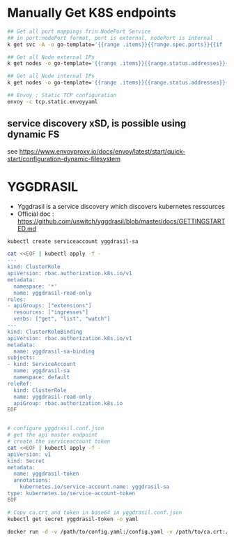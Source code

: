 # Manually Get K8S endpoints

```bash
## Get all port mappings frin NodePort Service
## in port:nodePort format, port is external, nodePort is internal
k get svc -A -o go-template='{{range .items}}{{range.spec.ports}}{{if .nodePort}}{{.port}}:{{.nodePort}}{{"\n"}}{{end}}{{end}}{{end}}'

## Get all Node external IPs
k get nodes -o go-template='{{range .items}}{{range.status.addresses}}{{if eq .type "ExternalIP"}}{{.address}}{{"\n"}}{{end}}{{end}}{{end}}'

## Get all Node internal IPs
k get nodes -o go-template='{{range .items}}{{range.status.addresses}}{{if eq .type "InternalIP"}}{{.address}}{{"\n"}}{{end}}{{end}}{{end}}'

## Envoy : Static TCP configuration
envoy -c tcp.static.envoyyaml
```

## service discovery xSD, is possible using dynamic FS 
see https://www.envoyproxy.io/docs/envoy/latest/start/quick-start/configuration-dynamic-filesystem


#
#
# YGGDRASIL
- Yggdrasil is a service discovery which discovers kubernetes ressources
- Official doc : https://github.com/uswitch/yggdrasil/blob/master/docs/GETTINGSTARTED.md


```bash
kubectl create serviceaccount yggdrasil-sa

cat <<EOF | kubectl apply -f -
---
kind: ClusterRole
apiVersion: rbac.authorization.k8s.io/v1
metadata:
  namespace: '*'
  name: yggdrasil-read-only
rules:
- apiGroups: ["extensions"]
  resources: ["ingresses"]
  verbs: ["get", "list", "watch"]
---
kind: ClusterRoleBinding
apiVersion: rbac.authorization.k8s.io/v1
metadata:
  name: yggdrasil-sa-binding
subjects:
- kind: ServiceAccount
  name: yggdrasil-sa
  namespace: default
roleRef:
  kind: ClusterRole
  name: yggdrasil-read-only
  apiGroup: rbac.authorization.k8s.io
EOF


# configure yggdrasil.conf.json
# get the api master endpoint
# create the serviceaccount token 
cat <<EOF | kubectl apply -f -
apiVersion: v1
kind: Secret
metadata:
  name: yggdrasil-token
  annotations:
    kubernetes.io/service-account.name: yggdrasil-sa
type: kubernetes.io/service-account-token
EOF

# Copy ca.crt and token in base64 in yggdrasil.conf.json
kubectl get secret yggdrasil-token -o yaml

docker run -d -v /path/to/config.yaml:/config.yaml -v /path/to/ca.crt:/ca.crt quay.io/uswitch/yggdrasil:v0.11.0 --config=config.yaml --debug --upstream-port=80

```